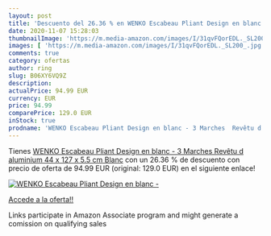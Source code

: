 ```yaml
---
layout: post
title: 'Descuento del 26.36 % en WENKO Escabeau Pliant Design en blanc - '
date: 2020-11-07 15:28:03
thumbnailImage: 'https://m.media-amazon.com/images/I/31qvFQorEDL._SL200_.jpg'
images: [ 'https://m.media-amazon.com/images/I/31qvFQorEDL._SL200_.jpg' ]
comments: true
category: ofertas
author: ring
slug: B06XY6VQ9Z
description:
actualPrice: 94.99 EUR
currency: EUR
price: 94.99
comparePrice: 129.0 EUR
inStock: true
prodname: 'WENKO Escabeau Pliant Design en blanc - 3 Marches  Revêtu d aluminium  44 x 127 x 5.5 cm  Blanc'
---
```


Tienes [WENKO Escabeau Pliant Design en blanc - 3 Marches  Revêtu d aluminium  44 x 127 x 5.5 cm  Blanc](https://www.amazon.fr/dp/B06XY6VQ9Z/?tag=tolees0d-21) con un 26.36 % de descuento con precio de oferta de 94.99 EUR (original: 129.0 EUR) en el siguiente enlace!

[![WENKO Escabeau Pliant Design en blanc - ](https://m.media-amazon.com/images/I/31qvFQorEDL._SL200_.jpg)](https://www.amazon.fr/dp/B06XY6VQ9Z/?tag=tolees0d-21)

[Accede a la oferta!!](https://www.amazon.fr/dp/B06XY6VQ9Z/?tag=tolees0d-21)

Links participate in Amazon Associate program and might generate a comission on qualifying sales


